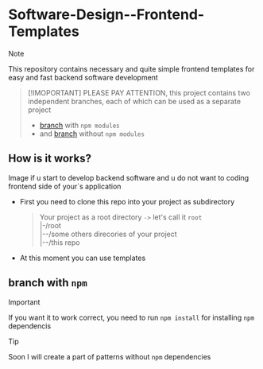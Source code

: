# Software-Design--Frontend-Templates

> [!NOTE]
> This repository contains necessary and quite simple frontend templates for easy and fast backend software development 

> [!IMOPORTANT]
> PLEASE PAY ATTENTION, this project contains two independent branches, each of which can be used as a separate project
> - [branch](#branch-with-npm) with `npm modules`
> - and [branch]() without `npm modules`

## How is it works?
Image if u start to develop backend software and u do not want to coding frontend side of your`s application
- First you need to clone this repo into your project as subdirectory
  > Your project as a root directory `->` let's call it `root`\
  > |-/root\
  > |--/some others direcories of your project\
  > |--/this repo
- At this moment you can use templates

## branch with `npm`

> [!IMPORTANT]
> If you want it to work correct, you need to run `npm install` for installing `npm` dependencis

> [!TIP]
> Soon I will create a part of patterns without `npm` dependencies
